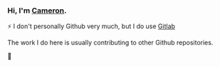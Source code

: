
### Hi, I'm [Cameron](https://c.ruatta.com).
⚡ I don't personally Github very much, but I do use [Gitlab](https://gitlab.com/cruatta)

The work I do here is usually contributing to other Github repositories.

:beers:

<!--
**cruatta/cruatta** is a ✨ _special_ ✨ repository because its `README.md` (this file) appears on your GitHub profile.

Here are some ideas to get you started:

- 🔭 I’m currently working on ...
- 🌱 I’m currently learning ...
- 👯 I’m looking to collaborate on ...
- 🤔 I’m looking for help with ...
- 💬 Ask me about ...
- 📫 How to reach me: ...
- 😄 Pronouns: ...
- Fun fact: ...
-->
